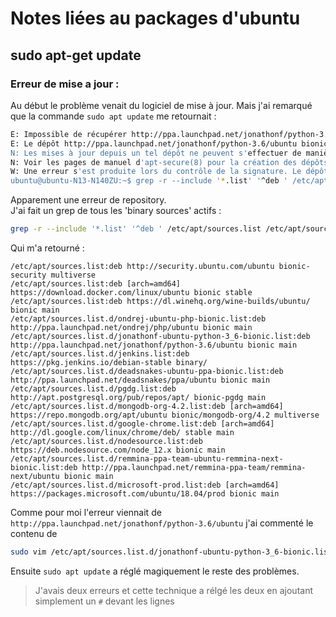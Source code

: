 # Notes liées au packages d'ubuntu
## sudo apt-get update

### Erreur de mise a jour :
Au début le problème venait du logiciel de mise à jour.
Mais j'ai remarqué que la commande `sudo apt update` me retournait :
```sh
E: Impossible de récupérer http://ppa.launchpad.net/jonathonf/python-3.6/ubuntu/dists/bionic/InRelease  403  Forbidden [IP : 2001:67c:1560:8008::19 80]
E: Le dépôt http://ppa.launchpad.net/jonathonf/python-3.6/ubuntu bionic InRelease n'est plus signé
N: Les mises à jour depuis un tel dépôt ne peuvent s'effectuer de manière sécurisée, et sont donc désactivées par défaut.
N: Voir les pages de manuel d'apt-secure(8) pour la création des dépôts et les détails de configuration d'un utilisateur.
W: Une erreur s'est produite lors du contrôle de la signature. Le dépôt n'est pas mis à jour et les fichiers d'index précédents seront utilisés. Erreur de GPG : https://pkg.jenkins.io/debian-stable binary/ Release : Les signatures suivantes n'ont pas pu être vérifiées car la clé publique n'est pas disponible : NO_PUBKEY FCEF32E745F2C3D5
ubuntu@ubuntu-N13-N140ZU:~$ grep -r --include '*.list' '^deb ' /etc/apt/sources.list /etc/apt/sources.list.d/
```

Apparement une erreur de repository.  
J'ai fait un grep de tous les 'binary sources' actifs :
```sh
grep -r --include '*.list' '^deb ' /etc/apt/sources.list /etc/apt/sources.list.d/
```
Qui m'a retourné :
```
/etc/apt/sources.list:deb http://security.ubuntu.com/ubuntu bionic-security multiverse
/etc/apt/sources.list:deb [arch=amd64] https://download.docker.com/linux/ubuntu bionic stable
/etc/apt/sources.list:deb https://dl.winehq.org/wine-builds/ubuntu/ bionic main
/etc/apt/sources.list.d/ondrej-ubuntu-php-bionic.list:deb http://ppa.launchpad.net/ondrej/php/ubuntu bionic main
/etc/apt/sources.list.d/jonathonf-ubuntu-python-3_6-bionic.list:deb http://ppa.launchpad.net/jonathonf/python-3.6/ubuntu bionic main
/etc/apt/sources.list.d/jenkins.list:deb https://pkg.jenkins.io/debian-stable binary/
/etc/apt/sources.list.d/deadsnakes-ubuntu-ppa-bionic.list:deb http://ppa.launchpad.net/deadsnakes/ppa/ubuntu bionic main
/etc/apt/sources.list.d/pgdg.list:deb http://apt.postgresql.org/pub/repos/apt/ bionic-pgdg main
/etc/apt/sources.list.d/mongodb-org-4.2.list:deb [arch=amd64] https://repo.mongodb.org/apt/ubuntu bionic/mongodb-org/4.2 multiverse
/etc/apt/sources.list.d/google-chrome.list:deb [arch=amd64] http://dl.google.com/linux/chrome/deb/ stable main
/etc/apt/sources.list.d/nodesource.list:deb https://deb.nodesource.com/node_12.x bionic main
/etc/apt/sources.list.d/remmina-ppa-team-ubuntu-remmina-next-bionic.list:deb http://ppa.launchpad.net/remmina-ppa-team/remmina-next/ubuntu bionic main
/etc/apt/sources.list.d/microsoft-prod.list:deb [arch=amd64] https://packages.microsoft.com/ubuntu/18.04/prod bionic main
```

Comme pour moi l'erreur viennait de `http://ppa.launchpad.net/jonathonf/python-3.6/ubuntu` j'ai commenté le contenu de
```sh
sudo vim /etc/apt/sources.list.d/jonathonf-ubuntu-python-3_6-bionic.list
```
Ensuite `sudo apt update` a réglé magiquement le reste des problèmes.

>J'avais deux erreurs et cette technique a rélgé les deux en ajoutant simplement un `#` devant les lignes
